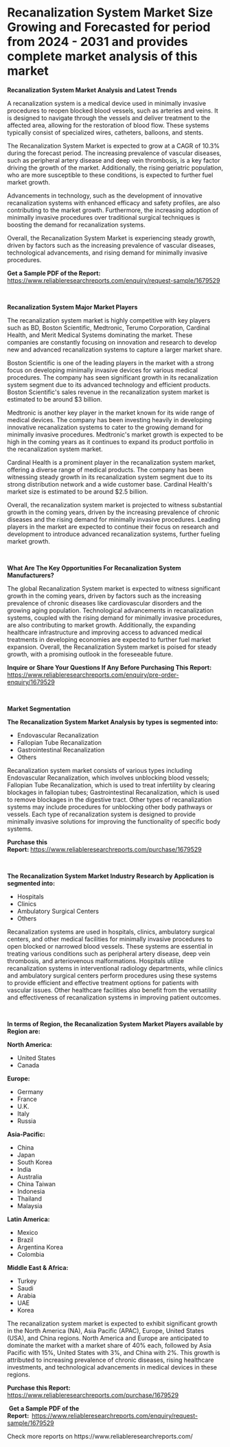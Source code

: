 <p><h1>Recanalization System Market Size Growing and Forecasted for period from 2024 - 2031 and provides complete market analysis of this market</h1></p><p><strong>Recanalization System Market Analysis and Latest Trends</strong></p>
<p><p>A recanalization system is a medical device used in minimally invasive procedures to reopen blocked blood vessels, such as arteries and veins. It is designed to navigate through the vessels and deliver treatment to the affected area, allowing for the restoration of blood flow. These systems typically consist of specialized wires, catheters, balloons, and stents.</p><p>The Recanalization System Market is expected to grow at a CAGR of 10.3% during the forecast period. The increasing prevalence of vascular diseases, such as peripheral artery disease and deep vein thrombosis, is a key factor driving the growth of the market. Additionally, the rising geriatric population, who are more susceptible to these conditions, is expected to further fuel market growth.</p><p>Advancements in technology, such as the development of innovative recanalization systems with enhanced efficacy and safety profiles, are also contributing to the market growth. Furthermore, the increasing adoption of minimally invasive procedures over traditional surgical techniques is boosting the demand for recanalization systems.</p><p>Overall, the Recanalization System Market is experiencing steady growth, driven by factors such as the increasing prevalence of vascular diseases, technological advancements, and rising demand for minimally invasive procedures.</p></p>
<p><strong>Get a Sample PDF of the Report:&nbsp;</strong> <a href="https://www.reliableresearchreports.com/enquiry/request-sample/1679529">https://www.reliableresearchreports.com/enquiry/request-sample/1679529</a></p>
<p>&nbsp;</p>
<p><strong>Recanalization System Major Market Players</strong></p>
<p><p>The recanalization system market is highly competitive with key players such as BD, Boston Scientific, Medtronic, Terumo Corporation, Cardinal Health, and Merit Medical Systems dominating the market. These companies are constantly focusing on innovation and research to develop new and advanced recanalization systems to capture a larger market share.</p><p>Boston Scientific is one of the leading players in the market with a strong focus on developing minimally invasive devices for various medical procedures. The company has seen significant growth in its recanalization system segment due to its advanced technology and efficient products. Boston Scientific's sales revenue in the recanalization system market is estimated to be around $3 billion.</p><p>Medtronic is another key player in the market known for its wide range of medical devices. The company has been investing heavily in developing innovative recanalization systems to cater to the growing demand for minimally invasive procedures. Medtronic's market growth is expected to be high in the coming years as it continues to expand its product portfolio in the recanalization system market.</p><p>Cardinal Health is a prominent player in the recanalization system market, offering a diverse range of medical products. The company has been witnessing steady growth in its recanalization system segment due to its strong distribution network and a wide customer base. Cardinal Health's market size is estimated to be around $2.5 billion.</p><p>Overall, the recanalization system market is projected to witness substantial growth in the coming years, driven by the increasing prevalence of chronic diseases and the rising demand for minimally invasive procedures. Leading players in the market are expected to continue their focus on research and development to introduce advanced recanalization systems, further fueling market growth.</p></p>
<p>&nbsp;</p>
<p><strong>What Are The Key Opportunities For Recanalization System Manufacturers?</strong></p>
<p><p>The global Recanalization System market is expected to witness significant growth in the coming years, driven by factors such as the increasing prevalence of chronic diseases like cardiovascular disorders and the growing aging population. Technological advancements in recanalization systems, coupled with the rising demand for minimally invasive procedures, are also contributing to market growth. Additionally, the expanding healthcare infrastructure and improving access to advanced medical treatments in developing economies are expected to further fuel market expansion. Overall, the Recanalization System market is poised for steady growth, with a promising outlook in the foreseeable future.</p></p>
<p><strong>Inquire or Share Your Questions If Any Before Purchasing This Report:</strong> <a href="https://www.reliableresearchreports.com/enquiry/pre-order-enquiry/1679529">https://www.reliableresearchreports.com/enquiry/pre-order-enquiry/1679529</a></p>
<p>&nbsp;</p>
<p><strong>Market Segmentation</strong></p>
<p><strong>The Recanalization System Market Analysis by types is segmented into:</strong></p>
<p><ul><li>Endovascular Recanalization</li><li>Fallopian Tube Recanalization</li><li>Gastrointestinal Recanalization</li><li>Others</li></ul></p>
<p><p>Recanalization system market consists of various types including Endovascular Recanalization, which involves unblocking blood vessels; Fallopian Tube Recanalization, which is used to treat infertility by clearing blockages in fallopian tubes; Gastrointestinal Recanalization, which is used to remove blockages in the digestive tract. Other types of recanalization systems may include procedures for unblocking other body pathways or vessels. Each type of recanalization system is designed to provide minimally invasive solutions for improving the functionality of specific body systems.</p></p>
<p><strong>Purchase this Report:&nbsp;</strong><a href="https://www.reliableresearchreports.com/purchase/1679529">https://www.reliableresearchreports.com/purchase/1679529</a></p>
<p>&nbsp;</p>
<p><strong>The Recanalization System Market Industry Research by Application is segmented into:</strong></p>
<p><ul><li>Hospitals</li><li>Clinics</li><li>Ambulatory Surgical Centers</li><li>Others</li></ul></p>
<p><p>Recanalization systems are used in hospitals, clinics, ambulatory surgical centers, and other medical facilities for minimally invasive procedures to open blocked or narrowed blood vessels. These systems are essential in treating various conditions such as peripheral artery disease, deep vein thrombosis, and arteriovenous malformations. Hospitals utilize recanalization systems in interventional radiology departments, while clinics and ambulatory surgical centers perform procedures using these systems to provide efficient and effective treatment options for patients with vascular issues. Other healthcare facilities also benefit from the versatility and effectiveness of recanalization systems in improving patient outcomes.</p></p>
<p>&nbsp;</p>
<p><strong>In terms of Region, the Recanalization System Market Players available by Region are:</strong></p>
<p>
    <p> <strong> North America: </strong>
        <ul>
            <li>United States</li>
            <li>Canada</li>
        </ul>
        </p> 
    <p> <strong> Europe: </strong>
        <ul>
            <li>Germany</li>
            <li>France</li>
            <li>U.K.</li>
            <li>Italy</li>
            <li>Russia</li>
        </ul>
        </p> 
    <p> <strong> Asia-Pacific: </strong>
        <ul>
            <li>China</li>
            <li>Japan</li>
            <li>South Korea</li>
            <li>India</li>
            <li>Australia</li>
            <li>China Taiwan</li>
            <li>Indonesia</li>
            <li>Thailand</li>
            <li>Malaysia</li>
        </ul>
        </p> 
    <p> <strong> Latin America: </strong>
        <ul>
            <li>Mexico</li>
            <li>Brazil</li>
            <li>Argentina Korea</li>
            <li>Colombia</li>
        </ul>
        </p> 
    <p> <strong> Middle East & Africa: </strong>
        <ul>
            <li>Turkey</li>
            <li>Saudi</li>
            <li>Arabia</li>
            <li>UAE</li>
            <li>Korea</li>
        </ul>
    </p>
    </p>
<p><p>The recanalization system market is expected to exhibit significant growth in the North America (NA), Asia Pacific (APAC), Europe, United States (USA), and China regions. North America and Europe are anticipated to dominate the market with a market share of 40% each, followed by Asia Pacific with 15%, United States with 3%, and China with 2%. This growth is attributed to increasing prevalence of chronic diseases, rising healthcare investments, and technological advancements in medical devices in these regions.</p></p>
<p><strong>Purchase this Report: </strong><a href="https://www.reliableresearchreports.com/purchase/1679529">https://www.reliableresearchreports.com/purchase/1679529</a></p>
<p>&nbsp;<strong>Get a Sample PDF of the Report:&nbsp;&nbsp;</strong><a href="https://www.reliableresearchreports.com/enquiry/request-sample/1679529">https://www.reliableresearchreports.com/enquiry/request-sample/1679529</a></p>
<p><strong></strong></p>
<p>Check more reports on https://www.reliableresearchreports.com/</p>